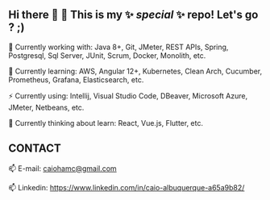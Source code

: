 ## Hi there 👋 👋 This is my ✨ _special_ ✨ repo! Let's go ? ;)

  🔭 Currently working with: Java 8+, Git, JMeter, REST APIs, Spring, Postgresql, Sql Server, JUnit, Scrum, Docker, Monolith, etc.
  
  🌱 Currently learning: AWS, Angular 12+, Kubernetes, Clean Arch, Cucumber, Prometheus, Grafana, Elasticsearch, etc.
  
  ⚡ Currently using: Intellij, Visual Studio Code, DBeaver, Microsoft Azure, JMeter, Netbeans, etc.
  
  🤔 Currently thinking about learn: React, Vue.js, Flutter, etc.

CONTACT
---

  📫 E-mail: caiohamc@gmail.com 
  
  📫 Linkedin: https://www.linkedin.com/in/caio-albuquerque-a65a9b82/
  
